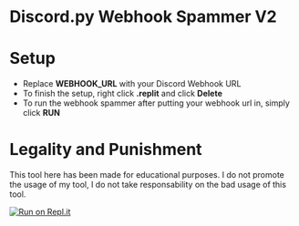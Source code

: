 # Discord.py Webhook Spammer V2

# Setup
  - Replace **WEBHOOK_URL** with your Discord Webhook URL
  - To finish the setup, right click **.replit** and click **Delete**
  - To run the webhook spammer after putting your webhook url in, simply click **RUN**

# Legality and Punishment

This tool here has been made for educational purposes. I do not promote the usage of my tool, I do not take responsability on the bad usage of this tool.



[![Run on Repl.it](https://repl.it/github/tthomxs/Discord-Webhook-Spammer)](https://repl.it/github/tthomxs/Discord-Webhook-Spammer)
